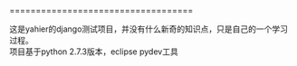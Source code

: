 
===================================
  
  这是yahier的django测试项目，并没有什么新奇的知识点，只是自己的一个学习过程。<br />
  项目基于python 2.7.3版本，eclipse pydev工具
